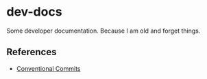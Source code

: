 # dev-docs

Some developer documentation. Because I am old and forget things.

## References

- [Conventional Commits](https://www.conventionalcommits.org/en/v1.0.0/)
